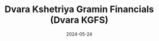---  
layout: startup_page  
title: "Dvara Kshetriya Gramin Financials (Dvara KGFS)"  
id: "dvarakgfs.com"  
permalink: "/dvarakshetriyagraminfinancialsdvarakgfsdvarakgfs.com05242024/"  
website: "https://www.dvarakgfs.com/"  
funding_round: "Debt"  
funding_amount: "$10M"  
investors: "BlueOrchard Microfinance Fund"  
about: "Dvara KGFS is a medium-tier NBFC providing loans and financial services to over 2.41 million rural customers in India. It uses an omni-channel approach with 400+ branches across 10 states. The company aims to grow by 40% in the current financial year."  
markets: "Fintech, Financial Services"  
hq: "Tamilnadu, Tamil Nadu, India"  
founded_year: "2011"  
linkedin: "https://in.linkedin.com/company/dvarakgfs"  
twitter: ""  
instagram: ""  
facebook: ""  
crunchbase: "https://www.crunchbase.com/organization/ifmr-trust?utm_source=linkedin&utm_medium=referral&utm_campaign=linkedin_companies&utm_content=profile_cta_anon&trk=funding_crunchbase"  
pitchbook: ""  

date_display: "24-May-2024"  
date: "2024-05-24"

# SEO Optimization  
meta_title: "Dvara Kshetriya Gramin Financials (Dvara KGFS) - Debt Funding ($10M)"  
meta_description: "Dvara Kshetriya Gramin Financials (Dvara KGFS), Dvara KGFS is a medium-tier NBFC providing loans and financial services to over 2.41 million rural customers in India. It uses an omni-channel approac..."  
meta_keywords: "Dvara Kshetriya Gramin Financials (Dvara KGFS), Fintech, Financial Services, Debt funding"  
canonical_url: "https://startup.projectstartups.com/dvarakshetriyagraminfinancialsdvarakgfsdvarakgfs.com05242024/"  
---